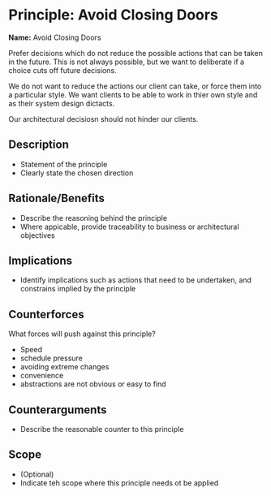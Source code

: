 # Principle: Avoid Closing Doors

**Name:** Avoid Closing Doors

Prefer decisions which do not reduce the possible actions that can be taken in the future. This is not always possible, but we want to deliberate if a choice cuts off future decisions.

We do not want to reduce the actions our client can take, or force them into a particular style. We want clients to be able to work in thier own style and as their system design dictacts.

Our architectural decisiosn should not hinder our clients.

## Description

* Statement of the principle
* Clearly state the chosen direction

## Rationale/Benefits

* Describe the reasoning behind the principle
* Where appicable, provide traceability to business or architectural objectives

## Implications

* Identify implications such as actions that need to be undertaken, and constrains implied by the principle

## Counterforces

What forces will push against this principle?

* Speed
* schedule pressure
* avoiding extreme changes
* convenience
* abstractions are not obvious or easy to find

## Counterarguments

* Describe the reasonable counter to this principle

## Scope

* (Optional)
* Indicate teh scope where this principle needs ot be applied
